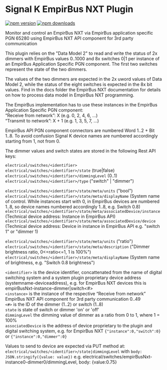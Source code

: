 # Signal K EmpirBus NXT Plugin
<a href="https://www.npmjs.com/package/signalk-empirbusnxt-plugin"><img title="npm version" src="https://badgen.net/npm/v/signalk-empirbusnxt-plugin" ></a>
<a href="https://www.npmjs.com/package/signalk-empirbusnxt-plugin"><img title="npm downloads" src="https://badgen.net/npm/dt/signalk-empirbusnxt-plugin"></a>

Monitor and control an EmpirBus NXT via EmpirBus application specific PGN 65280 using EmpirBus NXT API component for 3rd party communication

This plugin relies on the "Data Model 2" to read and write the status of 2x dimmers with EmpirBus values 0..1000 and 8x switches 0|1 per instance of an EmpirBus Application Specific PGN component. The first two switches represent the state of the two dimmers.

The values of the two dimmers are expected in the 2x uword values of Data Model 2, while the status of the eight switches is expected in the 8x bit values. Find in the docs folder the EmpirBus NXT documentation for details on how to process data model in EmpirBus NXT programming.

The EmpirBus implementation has to use these instances in the EmpirBus Application Specific PGN component:  
“Receive from network”: X (e.g. 0, 2, 4, 6, ...)  
“Transmit to network”: X + 1 (e.g. 1, 3, 5, 7, ...)  

EmpirBus API PGN component connectors are numbered Word 1..2 + Bit 1..8. To avoid confusion Signal K device names are numbered accordingly starting from 1, not from 0.

The dimmer values and switch states are stored in the following Rest API keys:

`electrical/switches/<identifier>`  
`electrical/switches/<identifier>/state`  (true|false)  
`electrical/switches/<identifier>/dimmingLevel`  (0..1)  
`electrical/switches/<identifier>/type`   ("switch" | "dimmer")  

`electrical/switches/<identifier>/state/meta/units`   ("bool")  
`electrical/switches/<identifier>/state/meta/displayName`   (System name of control. While instances start with 0, in EmpirBus devices are numbered 1..8, so device names numbered accordingly 1..8, e.g. Switch 0.8)  
`electrical/switches/<identifier>/state/meta/associatedDevice/instance` (Technical device address: Instance in EmpirBus API)   
`electrical/switches/<identifier>/state/meta/associatedDevice/device` (Technical device address: Device in instance in EmpirBus API e.g. "switch 1" or "dimmer 1)  

`electrical/switches/<identifier>/state/meta/units`   ("ratio")  
`electrical/switches/<identifier>/state/meta/description`   ("Dimmer brightness ratio, 0<=ratio<=1, 1 is 100%")  
`electrical/switches/<identifier>/state/meta/displayName`   (System name of brightness, e.g. "Switch 0.8 brightness")  

`<identifier>` is the device identifier, concattenated from the name of digital switching system and a system plugin proprietary device address (systemname-deviceaddress), e.g. for EmpirBus NXT devices this is empirBusNxt-instance<instance>-dimmer|switch<#>  
`<instance>` is the instance of the respective “Receive from network” EmpirBus NXT API component for 3rd party communication 0..49  
`<#>` is the ID of the dimmer (1..2) or switch (1..8)  
`state` is state of switch or dimmer 'on' or 'off'  
`dimmingLevel` the dimming value of dimmer as a ratio from 0 to 1, where 1 = 100%  
`associatedDevice` is the address of device proprietary to the plugin and digital switching system, e.g. for EmpirBus NXT   `{"instance":0,"switch":0}` or `{"instance":0,"dimmer":0}`


Values to send to device are expected via PUT method at: `electrical/switches/<identifier>/state|dimmingLevel` with `body: JSON.stringify({value: value})`
e.g. electrical/switches/empirBusNxt-instance0-dimmer0/dimmingLevel, body: {value:0.75}  

